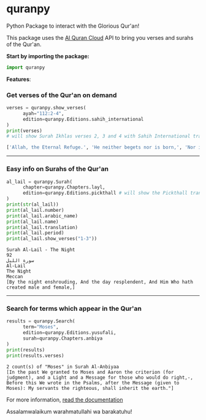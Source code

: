 # quranpy
Python Package to interact with the Glorious Qur'an!

This package uses the [Al Quran Cloud](https://alquran.cloud/) API to bring you verses and surahs of the Qur'an.

**Start by importing the package:**
```py
import quranpy
```

**Features**:

<h3>Get verses of the Qur'an on demand</h3>

```py
verses = quranpy.show_verses(
      ayah="112:2-4",
      edition=quranpy.Editions.sahih_international
)
print(verses)
# will show Surah Ikhlas verses 2, 3 and 4 with Sahih International translation
```

```py
['Allah, the Eternal Refuge.', 'He neither begets nor is born,', 'Nor is there to Him any equivalent."']
```

<hr>



<h3>Easy info on Surahs of the Qur'an</h3>

```py
al_lail = quranpy.Surah(
      chapter=quranpy.Chapters.layl,
      edition=quranpy.Editions.pickthall # will show the Pickthall translations 
)
print(str(al_lail))
print(al_lail.number)
print(al_lail.arabic_name)
print(al_lail.name)
print(al_lail.translation)
print(al_lail.period)
print(al_lail.show_verses("1-3"))
```

```
Surah Al-Lail - The Night
92
سورة الليل
Al-Lail
The Night
Meccan
[By the night enshrouding, And the day resplendent, And Him Who hath created male and female,]
```

<hr>

<h3>Search for terms which appear in the Qur'an</h3>
      
```py
results = quranpy.Search(
      term="Moses",
      edition=quranpy.Editions.yusufali,
      surah=quranpy.Chapters.anbiya
)
print(results)
print(results.verses)
```

```
2 count(s) of "Moses" in Surah Al-Anbiyaa
[In the past We granted to Moses and Aaron the criterion (for judgment), and a Light and a Message for those who would do right,-, Before this We wrote in the Psalms, after the Message (given to Moses): My servants the righteous, shall inherit the earth."]
```

For more information, [read the documentation](https://www.youtube.com/watch?v=oHg5SJYRHA0)

Assalamwalaikum warahmatullahi wa barakatuhu!

